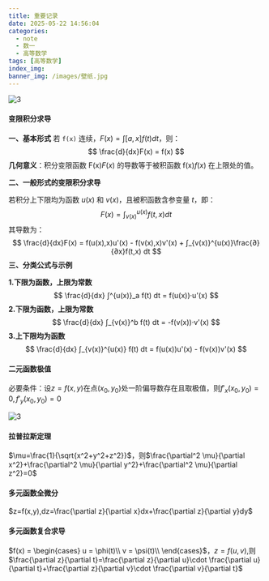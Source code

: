 ```yaml
---
title: 重要记录
date: 2025-05-22 14:56:04
categories:
  - note
  - 数一
  - 高等数学
tags: [高等数学]
index_img:
banner_img: /images/壁纸.jpg
---
```


![3](D:\数学\孔祥仁-高等数学\第九章多元函数微分法及其应用\p128三3-全微分3\3.jpg)

####  变限积分求导

**一、基本形式**
若 `f(x)` 连续，$F(x) = ∫[a,x] f(t) dt$，则：
$$
\frac{d}{dx}F(x) = f(x)
$$
**几何意义**：积分变限函数 F(x)*F*(*x*) 的导数等于被积函数 f(x)*f*(*x*) 在上限处的值。

**二、一般形式的变限积分求导**

若积分上下限均为函数 $u(x)$ 和 $v(x)$，且被积函数含参变量 $t$，即：
$$
F(x)=∫ _{v(x)}^{u(x)}​f(t,x)dt
$$
其导数为：
$$
\frac{d}{dx}F(x) = f(u(x),x)u'(x) - f(v(x),x)v'(x) + ∫_{v(x)}^{u(x)}\frac{∂}{∂x}f(t,x) dt
$$
**三、分类公式与示例**

**1.下限为函数，上限为常数**
$$
\frac{d}{dx} ∫^{u(x)}_a f(t) dt = f(u(x))·u'(x)
$$
**2.下限为函数，上限为常数**
$$
\frac{d}{dx} ∫_{v(x)}^b f(t) dt = -f(v(x))·v'(x)
$$
**3.上下限均为函数**
$$
\frac{d}{dx} ∫_{v(x)}^{u(x)} f(t) dt = f(u(x))u'(x) - f(v(x))v'(x)
$$

#### 二元函数极值

必要条件：设$z=f(x,y)$在点$(x_0,y_0)$处一阶偏导数存在且取极值，则$f'_x(x_0,y_0)=0,f'_y(x_0,y_0)=0$

![3](D:\数学\孔祥仁-高等数学\第九章多元函数微分法及其应用\p143八1_极值及求法\3.png)

#### 拉普拉斯定理

$\mu=\frac{1}{\sqrt{x^2+y^2+z^2}}$，则$\frac{\partial^2 \mu}{\partial x^2}+\frac{\partial^2 \mu}{\partial y^2}+\frac{\partial^2 \mu}{\partial z^2}=0$

#### 多元函数全微分

$z=f(x,y),dz=\frac{\partial z}{\partial x}dx+\frac{\partial z}{\partial y}dy$

#### 多元函数复合求导

$f(x) = 
\begin{cases}
u = \phi(t)\\
v = \psi(t)\\
\end{cases}$，$z=f(u,v)$,则$\frac{\partial z}{\partial t}=\frac{\partial z}{\partial u}\cdot \frac{\partial u}{\partial t}+\frac{\partial z}{\partial v}\cdot \frac{\partial v}{\partial t}$



